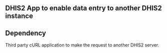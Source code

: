 ## DHIS2 App to enable data entry to another DHIS2 instance

## Dependency
Third party cURL application to make the request to another DHIS2 server.
